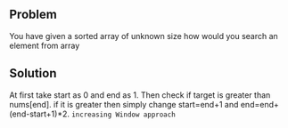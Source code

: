 ## Problem

You have given a sorted array of unknown size how would you search an element from array

## Solution

At first take start as 0 and end as 1. Then check if target is greater than nums[end]. if it is greater then simply change start=end+1 and end=end+(end-start+1)\*2. `increasing Window approach`
